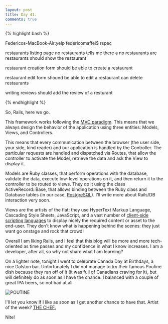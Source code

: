 ```yaml
---
layout: post
title: Day 41.
comments: true
---
```


{% highlight bash %}

Federicos-MacBook-Air:yelp federicomaffei$ rspec

restaurants listing page
  no restaurants
    tells me there a no restaurants
  are restaurants
    should show the restaurant

restaurant creation form
  should be able to create a restaurant

restaurant edit form
  shound be able to edit a restaurant
  can delete restaurants

writing reviews
  should add the review of a resturant

{% endhighlight %}

<!--more-->

So, Rails, here we go.

This framework works following the [MVC paradigm](http://betterexplained.com/articles/intermediate-rails-understanding-models-views-and-controllers/). This means that we always design the behavior of the application using three entities: Models, Views, and Controllers.

This means that every communication between the browser (the user side, your side, kind reader) and our application is handled by the Controller. The particular requests are handled and dispatched via Routes, that allow the controller to activate the Model, retrieve the data and ask the View to display it.

Models are Ruby classes, that perform operations with the database, validate the data, execute low-level operations on it, and then return it to the controller to be routed to views. They do it using the class ActiveRecord::Base, that allows binding between the Ruby class and Database tables (in our case, [PostgreSQL](http://en.wikipedia.org/wiki/PostgreSQL)). I'll write more about Rails/DB interaction very soon.

Views are the artists of the flat: they use HyperText Markup Language, Cascading Style Sheets, JavaScript, and a vast number of [client-side scripting languages](https://www.princeton.edu/~achaney/tmve/wiki100k/docs/Client-side_scripting.html) to display nicely the required content or asset to the end-user. They don't know what is happening behind the scenes: they just want go onstage and rock that crowd!

Overall I am liking Rails, and I feel that this blog will be more and more tech-oriented as time passes and my confidence in what I know increases. I am a developer, after all, so why not share what I am learning?

On a lighter note, tonight I went to celebrate Canada Day at Birthdays, a nice Dalston bar. Unfortunately I did not manage to try their famous Poutine dish because they ran off of it (it was full of Canadians craving for it), but will definitely do as soon as I have the chance. I balanced with a couple of great IPA beers, so not bad at all.

![POUTINE](http://federicomaffei.github.io/public/images/poutine.jpg)

I'll let you know if I like as soon as I get another chance to have that. Artist of the week? [THE CHEF.](https://www.youtube.com/watch?v=cuHkUq1uSqE)

Nite!
